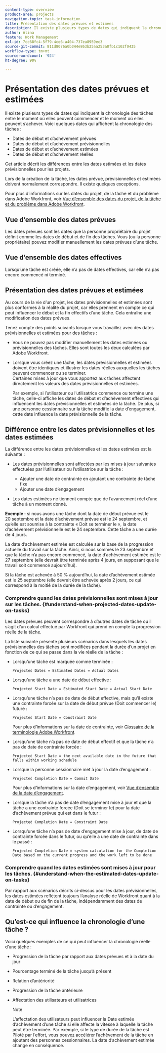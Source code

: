 ```yaml
---
content-type: overview
product-area: projects
navigation-topic: task-information
title: Présentation des dates prévues et estimées
description: Il existe plusieurs types de dates qui indiquent la chronologie des tâches entre le moment où elles peuvent commencer et le moment où elles peuvent s’achever.
author: Alina
feature: Work Management
exl-id: 7cc68fc4-5f79-4ce6-a404-737ea8959ec3
source-git-commit: 811d8076a0b344e863b25aa253a0fb1c102f0435
workflow-type: tm+mt
source-wordcount: '924'
ht-degree: 90%

---
```


# Présentation des dates prévues et estimées

<!--Audited: 07/2024-->

Il existe plusieurs types de dates qui indiquent la chronologie des tâches entre le moment où elles peuvent commencer et le moment où elles peuvent s’achever. Voici quelques dates qui affichent la chronologie des tâches :

* Dates de début et d’achèvement prévues
* Dates de début et d’achèvement prévisionnelles
* Dates de début et d’achèvement estimées
* Dates de début et d’achèvement réelles

Cet article décrit les différences entre les dates estimées et les dates prévisionnelles pour les projets.

Lors de la création de la tâche, les dates prévue, prévisionnelles et estimées doivent normalement correspondre. Il existe quelques exceptions.

Pour plus d’informations sur les dates du projet, de la tâche et du problème dans Adobe Workfront, voir [Vue d’ensemble des dates du projet, de la tâche et du problème dans Adobe Workfront](../../../workfront-basics/navigate-workfront/workfront-navigation/definitions-pti-dates.md).

## Vue d’ensemble des dates prévues

Les dates prévues sont les dates que la personne propriétaire du projet définit comme les dates de début et de fin des tâches. Vous (ou la personne propriétaire) pouvez modifier manuellement les dates prévues d’une tâche.

## Vue d’ensemble des dates effectives

Lorsqu’une tâche est créée, elle n’a pas de dates effectives, car elle n’a pas encore commencé ni terminé.

## Présentation des dates prévues et estimées

Au cours de la vie d’un projet, les dates prévisionnelles et estimées sont plus conformes à la réalité du projet, car elles prennent en compte ce qui peut influencer le début et la fin effectifs d’une tâche. Cela entraîne une modification des dates prévues.

Tenez compte des points suivants lorsque vous travaillez avec des dates prévisionnelles et estimées pour des tâches :

* Vous ne pouvez pas modifier manuellement les dates estimées ou prévisionnelles des tâches. Elles sont toutes les deux calculées par Adobe Workfront.
* Lorsque vous créez une tâche, les dates prévisionnelles et estimées doivent être identiques et illustrer les dates réelles auxquelles les tâches peuvent commencer ou se terminer.\
  Certaines mises à jour que vous apportez aux tâches affectent directement les valeurs des dates prévisionnelles et estimées.

  Par exemple, si l’utilisateur ou l’utilisatrice commence ou termine une tâche, celle-ci affiche les dates de début et d’achèvement effectives qui influencent les dates prévisionnelles et estimées de la tâche. De plus, si une personne cessionnaire sur la tâche modifie la date d’engagement, cette date influence la date prévisionnelle de la tâche.

## Différence entre les dates prévisionnelles et les dates estimées

La différence entre les dates prévisionnelles et les dates estimées est la suivante :

* Les dates prévisionnelles sont affectées par les mises à jour suivantes effectuées par l’utilisateur ou l’utilisatrice sur la tâche :

   * Ajouter une date de contrainte en ajoutant une contrainte de tâche fixe
   * Ajouter une date d’engagement

* Les dates estimées ne tiennent compte que de l’avancement réel d’une tâche à un moment donné.

**Exemple :** si nous avons une tâche dont la date de début prévue est le 20 septembre et la date d’achèvement prévue est le 24 septembre, et qu’elle est soumise à la contrainte « Doit se terminer le », la date d’achèvement prévisionnelle est le 24 septembre. Cette tâche a une durée de 4 jours.

La date d’achèvement estimée est calculée sur la base de la progression actuelle du travail sur la tâche. Ainsi, si nous sommes le 23 septembre et que la tâche n’a pas encore commencé, la date d’achèvement estimée est le 27 septembre (elle devrait être terminée après 4 jours, en supposant que le travail soit commencé aujourd’hui).

Si la tâche est achevée à 50 % aujourd’hui, la date d’achèvement estimée est le 25 septembre (elle devrait être achevée après 2 jours, ce qui correspond à la moitié de la durée de la tâche).


### Comprendre quand les dates prévisionnelles sont mises à jour sur les tâches. {#understand-when-projected-dates-update-on-tasks}

Les dates prévues peuvent correspondre à d’autres dates de tâche ou il s’agit d’un calcul effectué par Workfront qui prend en compte la progression réelle de la tâche.

La liste suivante présente plusieurs scénarios dans lesquels les dates prévisionnelles des tâches sont modifiées pendant la durée d’un projet en fonction de ce qui se passe dans la vie réelle de la tâche :

* Lorsqu’une tâche est marquée comme terminée :

  `Projected Dates = Estimated Dates = Actual Dates`

* Lorsqu’une tâche a une date de début effective :

  `Projected Start Date = Estimated Start Date = Actual Start Date`

* Lorsqu’une tâche n’a pas de date de début effective, mais qu’il existe une contrainte forcée sur la date de début prévue (Doit commencer le) future :

  `Projected Start Date = Constraint Date`

  Pour plus d’informations sur la date de contrainte, voir [Glossaire de la terminologie Adobe Workfront](../../../workfront-basics/navigate-workfront/workfront-navigation/workfront-terminology-glossary.md).

* Lorsqu’une tâche n’a pas de date de début effectif et que la tâche n’a pas de date de contrainte forcée :

  `Projected Start Date = the next available date in the future that falls within working schedule`

* Lorsque la personne cessionnaire met à jour la date d’engagement :

  `Projected Completion Date = Commit Date`

  Pour plus d’informations sur la date d’engagement, voir [Vue d’ensemble de la date d’engagement](../../../manage-work/projects/updating-work-in-a-project/overview-of-commit-dates.md).

* Lorsque la tâche n’a pas de date d’engagement mise à jour et que la tâche a une contrainte forcée (Doit se terminer le) pour la date d’achèvement prévue qui est dans le futur :

  `Projected Completion Date = Constraint Date`

* Lorsqu’une tâche n’a pas de date d’engagement mise à jour, de date de contrainte forcée dans le futur, ou qu’elle a une date de contrainte dans le passé :

  `Projected Completion Date = system calculation for the Completion Date based on the current progress and the work left to be done`

### Comprendre quand les dates estimées sont mises à jour pour les tâches. {#understand-when-the-estimated-dates-update-on-tasks}

Par rapport aux scénarios décrits ci-dessus pour les dates prévisionnelles, les dates estimées reflètent toujours l’analyse réelle de Workfront quant à la date de début ou de fin de la tâche, indépendamment des dates de contrainte ou d’engagement.

## Qu’est-ce qui influence la chronologie d’une tâche ?

Voici quelques exemples de ce qui peut influencer la chronologie réelle d’une tâche :

* Progression de la tâche par rapport aux dates prévues et à la date du jour
* Pourcentage terminé de la tâche jusqu’à présent
* Relation d’antériorité
* Progression de la tâche antérieure
* Affectation des utilisateurs et utilisatrices

  >[!NOTE]
  >
  >L’affectation des utilisateurs peut influencer la Date estimée d’achèvement d’une tâche si elle affecte la vitesse à laquelle la tâche peut être terminée. Par exemple, si le type de durée de la tâche est Piloté par l’effort, vous pouvez accélérer l’achèvement de la tâche en ajoutant des personnes cessionnaires. La date d’achèvement estimée change en conséquence.
